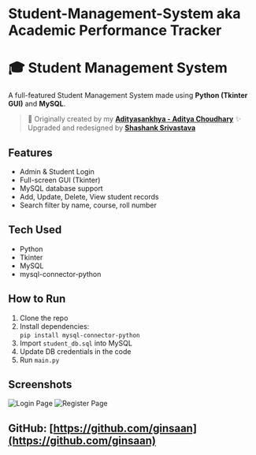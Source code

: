 # Student-Management-System aka Academic Performance Tracker 
# 🎓 Student Management System 

A full-featured Student Management System made using **Python (Tkinter GUI)** and **MySQL**.

> 🔧 Originally created by my [**Adityasankhya - Aditya Choudhary**](https://github.com/AdiWork933)
> ✨ Upgraded and redesigned by [**Shashank Srivastava**](https://github.com/genuineinsaan)


## Features

- Admin & Student Login
- Full-screen GUI (Tkinter)
- MySQL database support
- Add, Update, Delete, View student records
- Search filter by name, course, roll number

## Tech Used
- Python  
- Tkinter  
- MySQL  
- mysql-connector-python  

## How to Run
1. Clone the repo  
2. Install dependencies:  
   `pip install mysql-connector-python`  
3. Import `student_db.sql` into MySQL  
4. Update DB credentials in the code  
5. Run `main.py`

## Screenshots
![Login Page](https://github.com/user-attachments/assets/61604e90-7757-4a06-9522-b563d72e989c)
![Register Page](https://github.com/user-attachments/assets/68e068d3-25cb-4937-bca4-5495560bace3)

## GitHub: [https://github.com/ginsaan](https://github.com/ginsaan)
